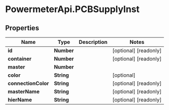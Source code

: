 # PowermeterApi.PCBSupplyInst

## Properties

Name | Type | Description | Notes
------------ | ------------- | ------------- | -------------
**id** | **Number** |  | [optional] [readonly] 
**container** | **Number** |  | [optional] [readonly] 
**master** | **Number** |  | 
**color** | **String** |  | [optional] 
**connectionColor** | **String** |  | [optional] [readonly] 
**masterName** | **String** |  | [optional] [readonly] 
**hierName** | **String** |  | [optional] [readonly] 


